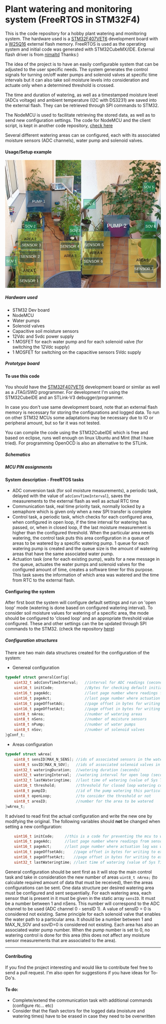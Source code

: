 # Plant watering and monitoring system (FreeRTOS in STM32F4)

This is the code repository for a hobby plant watering and monitoring system.
The hardware used is a [STM32F407VET6](https://stm32-base.org/boards/STM32F407VET6-STM32-F4VE-V2.0.html) development board with a [W25Q16](https://www.digchip.com/datasheets/parts/datasheet/523/W25Q16.php) external flash memory.
FreeRTOS is used as the operating system and initial code was generated with STM32CubeMX/IDE. External flash driver is from [nimaltd](https://github.com/nimaltd/) Thanks:)

The idea of the project is to have an easily configurable system that can be adjusted to the user specific needs.
The system generates the control signals for turning on/off water pumps and solenoid valves at specific time intervals
but it can also take soil moisture levels into consideration
and actuate only when a determined threshold is crossed.

The time and duration of watering, as well as a timestamped moisture level (ADCs voltage) 
and ambient temperature (I2C with DS3231) are saved into the external flash.
They can be retrieved through SPI commands to STM32.

The NodeMCU is used to facilitate retrieving the stored data, as well as to send new configuration settings.
The code for NodeMCU and the client script, is kept in another code repository, [check here](https://github.com/kadway/nodemcu-micropython-plant-monitor)

Several different watering areas can se configured, each with its associated moisture sensors (ADC channels), water pump and solenoid valves.

####  Usage/Setup example
![alt text](wateringsystem.jpg)

##### Hardware used

- STM32 Dev board
- NodeMCU
- Water pumps
- Solenoid valves
- Capacitive soil moisture sensors
- 12Vdc and 5vdc power supply
- 1 MOSFET for each water pump and for each solenoid valve (for switching the 12Vdc supply)
- 1 MOSFET for switching on the capacitive sensors 5Vdc supply

##### Prototype board


#### To use this code

You should have the [STM32F407VET6](https://stm32-base.org/boards/STM32F407VET6-STM32-F4VE-V2.0.html) development board or similar as well as a JTAG/SWD programmer.
For development I'm using the STM32CubeIDE and an STLink-V3 debugger/programmer.

In case you don't use same development board, note that an external flash memory is necessary for storing the configurations and logged data.
To run on other STM32 MCUs some adaptations may be necessary due to IO or peripheral amount, but so far it was not tested.

You can compile the code using the STM32CubeIDE which is free and based on eclipse, runs well enough on linux Ubuntu and Mint (that I have tried).
For programming OpenOCD is also an alternative to the STLink.

##### Schematics

##### MCU PIN assignments

#### System description - FreeRTOS tasks
* ADC conversion task (for soil moisture measurements), a periodic task, delayed with the value of ```adcConvTimeInterval```), saves the measurements to the external flash as well as actual RTC time
* Communication task, real time priority task, normally locked by a semaphore which is given only when a new SPI transfer is complete
* Control task, a periodic task, which checks for each configured area, when configured in open loop, if the time interval for watering has passed,
or, when in closed loop, if the last moisture measurement is higher than the configured threshold. When the particular area needs watering,
the control task puts this area configuration in a queue of areas to be watered by a specific watering pump.
1 queue for each watering pump is created and the queue size is the amount of watering areas that have the same associated water pump.
* Actuation task (one for each existing pump), waits for a new message in the queue, actuates the water pumps and solenoid valves for the configured amount of time, creates a software timer for this purpose.
This task saves the information of which area was watered and the time from RTC to the external flash.

#### Configuring the system

After first boot the system will configure default settings and run on 'open loop' mode (watering is done based on configured watering interval).
To consider soil moisture values for watering of a specific area, the mode should be configured to 'closed loop' and an appropriate threshold value configured.
These and other settings can the be updated through SPI commands to the STM32. (check the repository [here](https://github.com/kadway/nodemcu-micropython-plant-monitor))

##### Configuration structures

There are two main data structures created for the configuration of the system:

* Genereal configuration

```C
typedef struct generalConfig{
	uint32_t adcConvTimeInterval;   //interval for ADC readings (seconds)
	uint16_t initCode;              //Bytes for checking default initialization
	uint16_t pageAdc;               //last page number where readings from sensors was written
	uint16_t pageAct;               //last page number where actuation log was written
	uint16_t pageOffsetAdc;         //page offset in bytes for writing to external flash memory
	uint16_t pageOffsetAct;         //page offset in bytes for writing to external flash memory
	uint8_t nArea;                  //number of watering areas
	uint8_t nSens;                  //number of moisture sensors
	uint8_t nPump;                  //number of water pumps
	uint8_t nSov;                   //number of solenoid valves
}gConf_t;
```

* Areas configuration
```C
typedef struct wArea{
	uint8_t sensID[MAX_N_SENS]; //ids of associated sensors in the watering area
	uint8_t sovID[MAX_N_SOV];   //ids of associated solenoid valves in the watering area
	uint32_t wateringDuration;  //watering duration (seconds)
	uint32_t wateringInterval;  //watering interval for open loop (seconds)
	uint32_t lastWateringtime;  //last time of watering (value of Sys Tick)
	uint16_t threshold;         //threshold for closed loop watering control
	uint8_t pumpID;             //id of the pump watering this particular area
	uint8_t openLoop;           //to consider the threshold or not
	uint8_t areaID;             //number for the area to be watered
}wArea_t;
```

It advised to read first the actual configuration and write the new one by modifying the original.
The following variables should **not** be changed when setting a new configuration:

```C
    uint16_t initCode;     //this is a code for preventing the mcu to write new default configurations to the flash, if changed, all external flash data including configurations will be erased after new boot up
	uint16_t pageAdc;      //last page number where readings from sensors was written
	uint16_t pageAct;      //last page number where actuation log was written
	uint16_t pageOffsetAdc;    //page offset in bytes for writing to external flash memory
	uint16_t pageOffsetAct;    //page offset in bytes for writing to external flash memory
	uint32_t lastWateringtime; //last time of watering (value of Sys Tick)
```

General configuration should be sent first as it will stop the main control task and take in consideration the new number
of areas ```uint8_t nArea;``` (to calculate required amount of data that must be received), then the areas configurations can be sent.
One data structure per desired watering area must be configured and sent sequentially.
For each watering area, each sensor that is present in it must be given in the static array ```sensID```.
It must be a number between 1 and nSens. This number will correspond to the ADC channel to be used (ADC channel 0 - sensID 1). 
A value of sensID = 0 is considered not existing. Same principle for each solenoid valve that enables the water path to a particular area. It should be a number
between 1 and MAX_N_SOV and sovID=0 is considered not existing. Each area has also an associated water pump number. When the pump number is set to 0,
no watering control is done for this area (this does not affect any moisture sensor measurements that are associated to the area).

------

#### Contributing
If you find the project interesting and would like to contribute feel free to send a pull request.
I'm also open for suggestions if you have ideas for To-Do's.

#### To do:
* Complete/extend the communication task with additional commands (configure rtc... etc)
* Consider that the flash sectors for the logged data (moisture and watering times) have to be erased in case they need to be overwritten